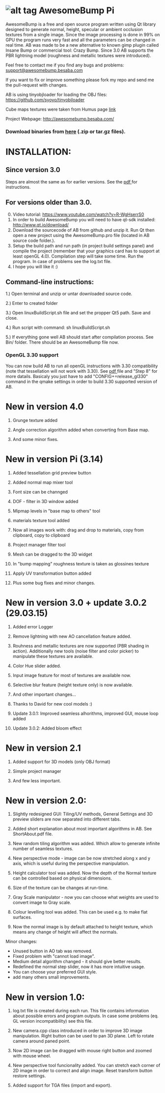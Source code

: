 
![alt tag](https://github.com/kmkolasinski/AwesomeBump/blob/master/Sources/resources/githubimage3.jpg)
AwesomeBump  Pi 
===========

AwesomeBump is a free and open source program written using Qt library designed to generate normal, height, specular or ambient occlusion textures from a single image. Since the image processing is done in 99% on GPU the program runs very fast and all the parameters can be changed in real time. AB was made to be a new alternative to known gimp plugin called Insane Bump or commercial tool: Crazy Bump. Since 3.0 AB supports the PBR lightning model (roughness and metallic textures were introduced).

Feel free to contact me if you find any bugs and problems: support@awesomebump.besaba.com

If you want to fix or improve something please fork my repo and send me the pull-request with changes. 

AB is using tinyobjloader for loading the OBJ files: https://github.com/syoyo/tinyobjloader

Cube maps textures were taken from Humus page [link](http://www.humus.name/index.php?page=Textures) 

Project Webpage: http://awesomebump.besaba.com/

### Download binaries from [here](https://github.com/kmkolasinski/AwesomeBump/releases) (.zip or tar.gz files). 



INSTALLATION:
============
## Since version 3.0 
Steps are almost the same as for earlier versions.
See the [pdf ](https://github.com/kmkolasinski/AwesomeBump/releases/download/BuildingAB/BuildingInstruction.pdf) for instructions.



## For versions older than 3.0.

0. Video tutorial: https://www.youtube.com/watch?v=R-WgHserrS0
1. In order to build AwesomeBump you will need to have qt-sdk installed: http://www.qt.io/download/ 
2. Download the sourcecode of AB from github and unzip it. Run Qt then open a new project using the AwesomeBump.pro file (located in AB source code folder.). 
3. Setup the build path and run path (in project build settings panel) and compile the project (remember that your graphics card has to support at least openGL 4.0). Compilation step will take some time. Run the program. In case of problems see the log.txt file.
4. I hope you will like it :)

## Command-line instructions:

1.) Open terminal and unzip or untar downloaded source code.

2.) Enter to created folder

3.) Open linuxBuildScript.sh file and set the propper Qt5 path. Save and close.

4.) Run script with command: sh linuxBuildScript.sh

5.) If everything gone well AB should start after compilation process. See Bin/ folder. There should be an AwesomeBump file now.

### OpenGL 3.30 support
You can now build AB to run all openGL instructions with 3.30 compatibility (note that tessellation will not work with 3.30). See [pdf ](https://github.com/kmkolasinski/AwesomeBump/releases/download/BuildingAB/BuildingInstruction.pdf) file and "Step 8" for more datails. Basicaly you just have to add "CONFIG+=release_gl330" command in the qmake settings in order to build 3.30  supported version of AB. 

New in version 4.0  
===========
1) Grunge texture added

2) Angle correction algorithm added when converting from Base map.

3) And some minor fixes.

New in version Pi (3.14) 
===========
1) Added tessellation grid preview button

2) Added normal map mixer tool

3) Font size can be channged

4) DOF - filter in 3D window added

5) Mipmap levels in "base map to others" tool

6) materials texture tool added

7) Now all images work with: drag and drop to materials, copy from clipboard, copy to clipboard

8) Project manager filter tool

9) Mesh can be dragged to the 3D widget

10) In "bump mapping" roughness texture is taken as glossines texture

11) Apply UV transformation button added

12) Plus some bug fixes and minor changes.

New in version 3.0 + update 3.0.2 (29.03.15)
===========
1) Added error Logger

2) Remove lightning with new AO cancellation feature added.

3) Rouhness and metallic textures are now supported (PBR shading in action). Additionally new tools (noise filter and color picker) to manipulate these textures are available.

4) Color Hue slider added.

5) Input image feature for most of textures are available now.

6) Selective blur feature (height texture only) is now available.

7) And other important changes...

8) Thanks to David for new cool models :)

9) Update 3.0.1: Improved seamless alhorithms, improved GUI, mouse loop added

10) Update 3.0.2: Added bloom effect

New in version 2.1
===========
1) Added support for 3D models (only OBJ format)

2) Simple project manager

3) And few less important.


New in version 2.0:
============
1) Slightly redesigned GUI: Tiling/UV methods, General Settings and 3D
   preview sliders are now separated into different tabs.
   
2) Added short explanation about most important algorithms in AB. See ShortAbout.pdf file.

3) New random tiling algorithm was added. Which allow to generate 
   infinite number of seamless textures.
   
4) New perspective mode - image can be now stretched along x and y axis,
   which is useful during the perspective manipulation.
   
5) Height calculator tool was added. Now the depth of the Normal texture
   can be controlled based on physical dimensions.
   
6) Size of the texture can be changes at run-time.

7) Gray Scale manipulator - now you can choose what weights are used to
   convert image to Gray scale.
   
8) Colour levelling tool was added. This can be used e.g. to make flat
   surfaces.
   
9) Now the normal image is by default attached to height texture, which
   means any change of height will affect the normals.
   

Minor changes:
- Unused button in AO tab was removed.
- Fixed problem with "cannot load image".
- Medium detail algorithm changed - it should give better results.
- Redefined the normal step slider, now it has more intuitive usage.
- You can choose your preferred GUI style.
- add many others small improvements.


New in version 1.0:
============
1) log.txt file is created during each run. This file contains
   information about possible errors and program outputs. In case some
   problems (eq. GL version incompatibility) see this file.
   
2) New camera.cpp class introduced in order to improve 3D image
   manipulation. Right button can be used to pan 3D plane. Left to rotate
   camera around paned point.
   
3) Now 2D image can be dragged with mouse right button  and zoomed with
   mouse wheel.
   
4) New perspective tool funcionality added. You can stretch each corner
   of 2D image in order to correct and align image. Reset transform button
   restore settings.
   
5)  Added support for TGA files (import and export).



